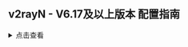 ## v2rayN - V6.17及以上版本 配置指南

<details><summary>点击查看</summary><br>

| 名称 | 值 |
| :--- | :--- |
| 地址 | 服务端的域名（非服务端 "dest" 项填的目标网站网址） 或 IP |
| 端口 | 443 |
| 用户ID | chika |
| 流控 | xtls-rprx-vision |
| 传输层安全 | reality |
| SNI | www.lovelive-anime.jp |
| Fingerprint | chrome |
| PublicKey | Z84J2IelR9ch3k8VtlVhhs5ycBUlXA7wHBWcBrjqnAw |
| shortId | 6ba85179e30d4fc2 |
| spiderX | / |

![1](https://user-images.githubusercontent.com/88967758/224332364-0c124692-e578-4dc6-8369-55d00213a991.png)

</details>
